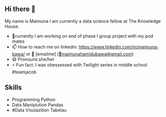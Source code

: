 ## Hi there 👋

My name is Maimuna I am currently a data science fellow at The Knowledge House. 

- 🔭currently I am working on end of phase I group project with my pod mates
- 📫 How to reach me on linkedin: https://www.linkedin.com/in/maimuna-bawa/ or  📧 [emailme] (📧maimunahamidubawa@gmail.com)
- 😄 Pronouns:she/her
- ⚡ Fun fact: I was obessessed with Twilight series in middle school #teamjacob
  
 
## Skills 
-  Programming Python
- Data Maniplution Pandas
- #Data Visulazition Tabelau
